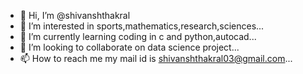 - 👋 Hi, I’m @shivanshthakral
- 👀 I’m interested in sports,mathematics,research,sciences...
- 🌱 I’m currently learning coding in c and python,autocad...
- 💞️ I’m looking to collaborate on data science project...
- 📫 How to reach me my mail id is shivanshthakral03@gmail.com...

<!---
shivanshthakral/shivanshthakral is a ✨ special ✨ repository because its `README.md` (this file) appears on your GitHub profile.
You can click the Preview link to take a look at your changes.
--->
